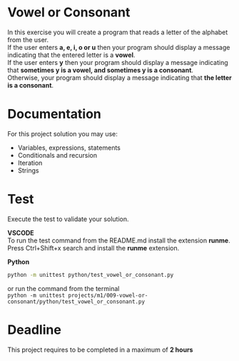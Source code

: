 # Vowel or Consonant

In this exercise you will create a program that reads a letter of the alphabet from the user.   
If the user enters **a, e, i, o or u** then your program should display a message 
indicating that the entered letter is a **vowel**.  
If the user enters **y** then your program should display a message 
indicating that **sometimes y is a vowel, and sometimes y is a consonant**.   
Otherwise, your program should display a message indicating that **the letter is a consonant**.

# Documentation

For this project solution you may use:

- Variables, expressions, statements
- Conditionals and recursion
- Iteration
- Strings


# Test
Execute the test to validate your solution.  

**VSCODE**   
To run the test command from the README.md install the extension **runme**. 
Press Ctrl+Shift+x search and install the **runme** extension. 


**Python**

```sh
python -m unittest python/test_vowel_or_consonant.py
```

or run the command from the terminal  
`python -m unittest projects/m1/009-vowel-or-consonant/python/test_vowel_or_consonant.py`


# Deadline

This project requires to be completed in a maximum of **2 hours**
